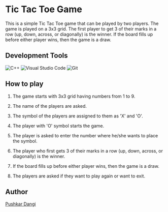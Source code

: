 # Tic Tac Toe Game

This is a simple Tic Tac Toe game that can be played by two players. The game is played on a 3x3 grid. The first player to get 3 of their marks in a row (up, down, across, or diagonally) is the winner. If the board fills up before either player wins, then the game is a draw.

## Development Tools

![C++](https://img.shields.io/badge/c++-%2300599C.svg?style=for-the-badge&logo=c%2B%2B&logoColor=white)
![Visual Studio Code](https://img.shields.io/badge/Visual%20Studio%20Code-0078d7.svg?style=for-the-badge&logo=visual-studio-code&logoColor=white)
![Git](https://img.shields.io/badge/git-%23F05033.svg?style=for-the-badge&logo=git&logoColor=white)

## How to play

1. The game starts with 3x3 grid having numbers from 1 to 9.

2. The name of the players are asked.

3. The symbol of the players are assigned to them as 'X' and 'O'.

4. The player with 'O' symbol starts the game.

5. The player is asked to enter the number where he/she wants to place the symbol.

6. The player who first gets 3 of their marks in a row (up, down, across, or diagonally) is the winner.

7. If the board fills up before either player wins, then the game is a draw.

8. The players are asked if they want to play again or want to exit.

## Author

[Pushkar Dangi](github.com/pushkardangi)
